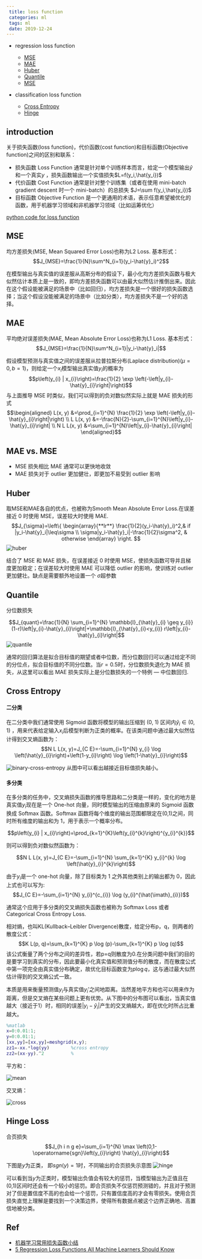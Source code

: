 ```yaml
---
 title: loss function
 categories: ml
 tags: ml
 date: 2019-12-24
---
```


- regression loss function
    - [MSE](#MSE)
    - [MAE](#MAE)
    - [Huber](#Huber)
    - [Quantile](#Quantile)
    - [MSE](#MSE)

- classification loss function
    - [Cross Entropy](#Cross_Entropy)
    - [Hinge](#Hinge_Loss)

## introduction

关于损失函数(loss function)，代价函数(cost function)和目标函数(Objective function)之间的区别和联系：
- 损失函数 Loss Function 通常是针对单个训练样本而言，给定一个模型输出$\hat{y}$ 和一个真实$y$ ，损失函数输出一个实值损失$L=f(y_i,\hat{y_i})$
- 代价函数 Cost Function 通常是针对整个训练集（或者在使用 mini-batch gradient descent 时一个 mini-batch）的总损失 $J=\sum f(y_i,\hat{y_i})$
- 目标函数 Objective Function 是一个更通用的术语，表示任意希望被优化的函数，用于机器学习领域和非机器学习领域（比如运筹优化）

[python code for loss function](https://nbviewer.jupyter.org/github/groverpr/Machine-Learning/blob/master/notebooks/05_Loss_Functions.ipynb)

## MSE

均方差损失(MSE, Mean Squared Error Loss)也称为L2 Loss. 基本形式：
$$J_{MSE}=\frac{1}{N}\sum^N_{i=1}(y_i-\hat{y}_i)^2$$

在模型输出与真实值的误差服从高斯分布的假设下，最小化均方差损失函数与极大似然估计本质上是一致的，即均方差损失函数可以由最大似然估计推倒出来。因此在这个假设能被满足的场景中（比如回归），均方差损失是一个很好的损失函数选择；当这个假设没能被满足的场景中（比如分类），均方差损失不是一个好的选择。

## MAE

平均绝对误差损失(MAE, Mean Absolute Error Loss)也称为L1 Loss. 基本形式：
$$J_{MSE}=\frac{1}{N}\sum^N_{i=1}|y_i-\hat{y}_i|$$

假设模型预测与真实值之间的误差服从拉普拉斯分布(Laplace distribution)($\mu=0,b=1$)，则给定一个$x_i$模型输出真实值$y_i$的概率为
$$p\left(y_{i} | x_{i}\right)=\frac{1}{2} \exp \left(-\left|y_{i}-\hat{y}_{i}\right|\right)$$
与上面推导 MSE 时类似，我们可以得到的负对数似然实际上就是 MAE 损失的形式
$$\begin{aligned}
L(x, y) &=\prod_{i=1}^{N} \frac{1}{2} \exp \left(-\left|y_{i}-\hat{y}_{i}\right|\right) \\
L L(x, y) &=-\frac{N}{2}-\sum_{i=1}^{N}\left|y_{i}-\hat{y}_{i}\right| \\
N L L(x, y) &=\sum_{i=1}^{N}\left|y_{i}-\hat{y}_{i}\right|
\end{aligned}$$

## MAE vs. MSE

- MSE 损失相比 MAE 通常可以更快地收敛
- MAE 损失对于 outlier 更加健壮，即更加不易受到 outlier 影响

## Huber

取MSE和MAE各自的优点，也被称为Smooth Mean Absolute Error Loss.在误差接近 0 时使用 MSE，误差较大时使用 MAE.
$$J_{\sigma}=\left\{  
        \begin{array}{**lr**}  
             \frac{1}{2}(y_i-\hat{y}_i)^2,& if |y_i-\hat{y}_i|\leq\sigma  \\  
             \sigma|y_i-\hat{y}_i|-\frac{1}{2}\sigma^2, & otherwise
             \end{array}  
\right. 
$$
![huber](imgs/huber.png)

结合了 MSE 和 MAE 损失，在误差接近 0 时使用 MSE，使损失函数可导并且梯度更加稳定；在误差较大时使用 MAE 可以降低 outlier 的影响，使训练对 outlier 更加健壮。缺点是需要额外地设置一个 $\sigma$超参数

## Quantile

分位数损失

$$J_{quant}=\frac{1}{N} \sum_{i=1}^{N} \mathbb{I}_{\hat{y}_{i} \geq y_{i}}(1-r)\left|y_{i}-\hat{y}_{i}\right|+\mathbb{I}_{\hat{y}_{i}<y_{i}} r\left|y_{i}-\hat{y}_{i}\right|$$
![quantile](imgs/quantile.jpg) 


通常的回归算法是拟合目标值的期望或者中位数，而分位数回归可以通过给定不同的分位点，拟合目标值的不同分位数。当$r=0.5$时，分位数损失退化为 MAE 损失，从这里可以看出 MAE 损失实际上是分位数损失的一个特例 — 中位数回归.

## Cross Entropy

#### 二分类

在二分类中我们通常使用 Sigmoid 函数将模型的输出压缩到 (0, 1) 区间内$\hat{y}_i\in (0,1)$ ，用来代表给定输入$x_i$后模型判断为正类的概率。在该类问题中通过最大似然估计得到交叉熵函数为：
$$N L L(x, y)=J_{C E}=-\sum_{i=1}^{N} y_{i} \log \left(\hat{y}_{i}\right)+\left(1-y_{i}\right) \log \left(1-\hat{y}_{i}\right)$$

![binary-cross-entropy](imgs/binary_cross_entropy.jpg)
从图中可以看出越接近目标值损失越小。

#### 多分类

在多分类的任务中，交叉熵损失函数的推导思路和二分类是一样的，变化的地方是真实值$y_i$现在是一个 One-hot 向量，同时模型输出的压缩由原来的 Sigmoid 函数换成 Softmax 函数。Softmax 函数将每个维度的输出范围都限定在(0,1)之间，同时所有维度的输出和为 1，用于表示一个概率分布。

$$p\left(y_{i} | x_{i}\right)=\prod_{k=1}^{K}\left(y_{i}^{k}\right)^{y_{i}^{k}}$$

则可以得到负对数似然函数为：

$$N L L(x, y)=J_{C E}=-\sum_{i=1}^{N} \sum_{k=1}^{K} y_{i}^{k} \log \left(\hat{y}_{i}^{k}\right)$$

由于$y_i$是一个 one-hot 向量，除了目标类为 1 之外其他类别上的输出都为 0，因此上式也可以写为:
$$J_{C E}=-\sum_{i=1}^{N} y_{i}^{c_{i}} \log (y_{i}^{\hat{\imath}_{i}})$$

通常这个应用于多分类的交叉熵损失函数也被称为 Softmax Loss 或者 Categorical Cross Entropy Loss.

相对熵，也叫KL(Kullback–Leibler Divergence)散度，给定分布p，q，则两者的散度公式：
$$K L(p, q)=\sum_{k=1}^{K} p \log (p)-\sum_{k=1}^{K} p \log (q)$$
该公式衡量了两个分布之间的差异性，若p=q则散度为0.在分类问题中我们的目的是要学习到真实的分布，因此要最小化真实值和预测值分布的散度，而在散度公式中第一项完全由真实值分布确定，故优化目标函数变为$p\log{q}$，这与通过最大似然估计得到的交叉熵公式一致。



本质是用来衡量预测值$y_i$与真实值$y_i'$之间地距离。当然差地平方和也可以用来作为距离，但是交叉熵在某些问题上更有优势。从下图中的分布图可以看出，当真实值越大（接近于1）时，相同的误差$|y_i-\hat{y}_i|$产生的交叉熵越大，即在优化时所占比重越大。

```matlab
%matlab
x=0:0.01:1;
y=0:0.01:1;
[xx,yy]=[xx,yy]=meshgrid(x,y);
zz1=-xx.*log(yy)        %cross entropy
zz2=(xx-yy).^2          %
```
平方和：

![mean](imgs/cross_entropy_mean.png)

交叉熵：

![cross](imgs/cross_entropy_cross.png)

## Hinge Loss
合页损失
$$J_{h i n g e}=\sum_{i=1}^{N} \max \left(0,1-\operatorname{sgn}\left(y_{i}\right) \hat{y}_{i}\right)$$

下图是$y$为正类， 即$sgn(y)=1$时，不同输出的合页损失示意图
![hinge](imgs/hinge.jpg)

可以看到当$y$为正类时，模型输出负值会有较大的惩罚，当模型输出为正值且在(0,1)区间时还会有一个较小的惩罚。即合页损失不仅惩罚预测错的，并且对于预测对了但是置信度不高的也会给一个惩罚，只有置信度高的才会有零损失。使用合页损失直觉上理解是要找到一个决策边界，使得所有数据点被这个边界正确地、高置信地被分类。

## Ref

- [机器学习常用损失函数小结](https://zhuanlan.zhihu.com/p/77686118)
- [5 Regression Loss Functions All Machine Learners Should Know](https://heartbeat.fritz.ai/5-regression-loss-functions-all-machine-learners-should-know-4fb140e9d4b0)

